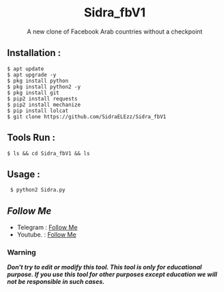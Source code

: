 <h1 align="center">Sidra_fbV1</h1>
<p align="center">A new clone of Facebook Arab countries without a checkpoint</p>




## Installation :
```
$ apt update
$ apt upgrade -y
$ pkg install python
$ pkg install python2 -y
$ pkg install git
$ pip2 install requests
$ pip2 install mechanize
$ pip install lolcat
$ git clone https://github.com/SidraELEzz/Sidra_fbV1
```

## Tools Run :
```
$ ls && cd Sidra_fbV1 && ls
```

## Usage :
```
 $ python2 Sidra.py
```

## ***Follow Me***

* Telegram : [Follow Me](https://t.me/TT_RQ)
* Youtube. : [Follow Me](https://youtube.com/channel/UCzFviFYCOJI4IwhdVOQTqIw)

### Warning

***Don't try to edit or modify this tool. This tool is only for educational purpose. If you use this tool for other purposes except education we will not be responsible in such cases.***
